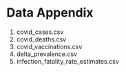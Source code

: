 # Data Appendix

1. covid_cases.csv
2. covid_deaths.csv
3. covid_vaccinations.csv
4. delta_prevalence.csv
5. infection_fatality_rate_estimates.csv